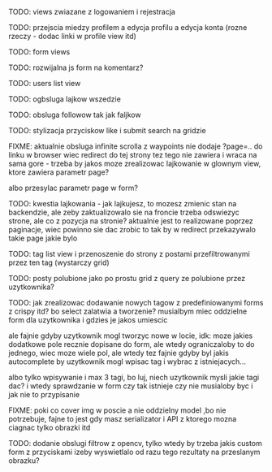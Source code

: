 TODO: views zwiazane z logowaniem i rejestracja

TODO: przejscia miedzy profilem a edycja profilu a edycja konta (rozne rzeczy - dodac linki w profile view itd)

TODO: form views

TODO: rozwijalna js form na komentarz?

TODO: users list view

TODO: ogbsluga lajkow wszedzie

TODO: obsluga followow tak jak faljkow

TODO: stylizacja przyciskow like i submit search na gridzie

FIXME: aktualnie obsluga infinite scrolla z waypoints nie dodaje ?page=.. do linku w browser wiec redirect do tej strony tez tego nie zawiera i wraca na sama gore - trzeba by jakos moze zrealizowac lajkowanie w glownym view, ktore zawiera parametr page?

albo przesylac parametr page w form?

TODO: kwestia lajkowania - jak lajkujesz, to mozesz zmienic stan na backendzie, ale zeby zaktualizowalo sie na froncie trzeba odswiezyc strone, ale co z pozycja na stronie? aktualnie jest to realizowane poprzez paginacje, wiec powinno sie dac zrobic to tak by w redirect przekazywalo takie page jakie bylo

TODO: tag list view i przenoszenie do strony z postami przefiltrowanymi przez ten tag (wystarczy grid)

TODO: posty polubione jako po prostu grid z query ze polubione przez uzytkownika?

TODO: jak zrealizowac dodawanie nowych tagow z predefiniowanymi forms z crispy itd? bo select zalatwia a tworzenie? musialbym miec oddzielne form dla uzytkownika i gdzies je jakos umiescic

ale fajnie gdyby uzytkownik mogl tworzyc nowe w locie, idk: moze jakies dodatkowe pole recznie dopisane do form, ale wtedy ograniczaloby to do jednego, wiec moze wiele pol, ale wtedy tez fajnie gdyby byl jakis autocomplete by uzytkownik mogl wpisac tag i wybrac z istniejacych...

albo tylko wpisywanie i max 3 tagi, bo luj, niech uzytkownik mysli jakie tagi dac?
i wtedy sprawdzanie w form czy tak istnieje czy nie musialoby byc i jak nie to przypisanie

FIXME: poki co cover img w poscie a nie oddzielny model ,bo nie potrzebuje, fajne to jest gdy masz serializator i API z ktorego mozna ciagnac tylko obrazki itd

TODO: dodanie obslugi filtrow z opencv, tylko wtedy by trzeba jakis custom form z przyciskami izeby wyswietlalo od razu tego rezultaty na przeslanym obrazku?